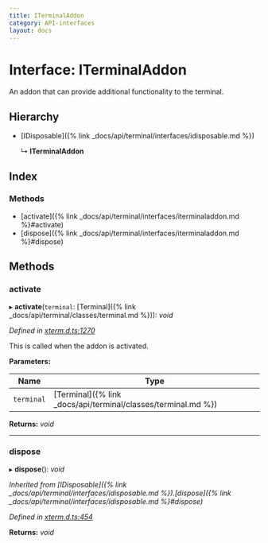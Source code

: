 ```yaml
---
title: ITerminalAddon
category: API-interfaces
layout: docs
---
```



# Interface: ITerminalAddon

An addon that can provide additional functionality to the terminal.

## Hierarchy

* [IDisposable]({% link _docs/api/terminal/interfaces/idisposable.md %})

  ↳ **ITerminalAddon**

## Index

### Methods

* [activate]({% link _docs/api/terminal/interfaces/iterminaladdon.md %}#activate)
* [dispose]({% link _docs/api/terminal/interfaces/iterminaladdon.md %}#dispose)

## Methods

###  activate

▸ **activate**(`terminal`: [Terminal]({% link _docs/api/terminal/classes/terminal.md %})): *void*

*Defined in [xterm.d.ts:1270](https://github.com/xtermjs/xterm.js/blob/5.5.0/typings/xterm.d.ts#L1270)*

This is called when the addon is activated.

**Parameters:**

Name | Type |
------ | ------ |
`terminal` | [Terminal]({% link _docs/api/terminal/classes/terminal.md %}) |

**Returns:** *void*

___

###  dispose

▸ **dispose**(): *void*

*Inherited from [IDisposable]({% link _docs/api/terminal/interfaces/idisposable.md %}).[dispose]({% link _docs/api/terminal/interfaces/idisposable.md %}#dispose)*

*Defined in [xterm.d.ts:454](https://github.com/xtermjs/xterm.js/blob/5.5.0/typings/xterm.d.ts#L454)*

**Returns:** *void*
